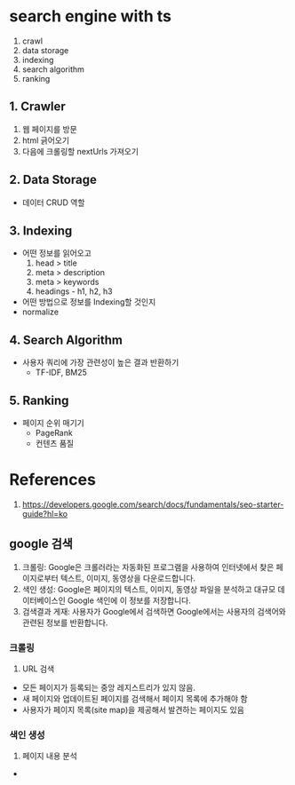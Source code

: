 # search engine with ts
1. crawl
2. data storage
3. indexing
4. search algorithm
5. ranking

## 1. Crawler
1. 웹 페이지를 방문
1. html 긁어오기
1. 다음에 크롤링할 nextUrls 가져오기

## 2. Data Storage
- 데이터 CRUD 역할

## 3. Indexing
- 어떤 정보를 읽어오고
  1. head > title
  1. meta > description
  1. meta > keywords
  1. headings - h1, h2, h3
- 어떤 방법으로 정보를 Indexing할 것인지
- normalize

## 4. Search Algorithm
- 사용자 쿼리에 가장 관련성이 높은 결과 반환하기
  - TF-IDF, BM25

## 5. Ranking
- 페이지 순위 매기기
  - PageRank
  - 컨텐츠 품질


# References
1. https://developers.google.com/search/docs/fundamentals/seo-starter-guide?hl=ko

## google 검색
1. 크롤링: Google은 크롤러라는 자동화된 프로그램을 사용하여 인터넷에서 찾은 페이지로부터 텍스트, 이미지, 동영상을 다운로드합니다.
1. 색인 생성: Google은 페이지의 텍스트, 이미지, 동영상 파일을 분석하고 대규모 데이터베이스인 Google 색인에 이 정보를 저장합니다.
1. 검색결과 게재: 사용자가 Google에서 검색하면 Google에서는 사용자의 검색어와 관련된 정보를 반환합니다.


### 크롤링
1. URL 검색
  - 모든 페이지가 등록되는 중앙 레지스트리가 있지 않음.
  - 새 페이지와 업데이트된 페이지를 검색해서 페이지 목록에 추가해야 함
  - 사용자가 페이지 목록(site map)을 제공해서 발견하는 페이지도 있음

### 색인 생성
1. 페이지 내용 분석
  -  <title> 요소 및 Alt 속성, 이미지, 동영상 등 텍스트 콘텐츠 및 핵심 콘텐츠 태그와 속성을 처리하고 분석
1. 클러스터링
  - 페이지가 인터넷에 있는 다른 페이지와 중복되는지 아니면 표준 페이지인지 판단
  - 먼저 인터넷에서 찾은 비슷한 콘텐츠의 페이지를 그룹으로 묶은 다음(클러스터링이라고도 함)한 다음 이 그룹을 가장 잘 대표하는 페이지를 선택
1. 표준 페이지와 그 콘텐츠에 관한 신호를 수집
  - 페이지의 언어, 콘텐츠가 속하는 국가, 페이지의 사용성


# Plan
- [x] Indexing 방식 리서치 (24/04/18)
  - 정보는 계속해서 추가하고,
  - index를 저장하는건 sqlite에 하자
    - bun은 자체 bun:sqlite가 있음
- 24/04/24
  - bun:sqlite 연결, indexed data 저장
    - DatabaseRepo class
      - 고수준 method 추가
    - [Q] Database에 어떻게 저장하는게 좋은건가?
      - DB Schema를 잘 짜는 법
      - Search Engine에서의 DB

# Study notes

## Bun - SQLite
1. Typescript - `using` keyword
  - TS 5.2 부터 생김. using 키워드를 사용하면 해당 객체는 해당 스코프에서만 생명 주기를 갖는다.
  - Symbol.dispose를 구현하면, 해당 스코프를 벗어날 때 원하는 작업을 호출할 수 있음.
  - 파일 connection, DB Connection을 관리하는데 매우 유용해짐
2. Serialize
  - 복잡한 데이터 구조들을 전송가능한 형태로 변환하는 과정
    - 네트워크, 파일 전송 과정에서 원하는 데이터를 유지하기 위해
      -> 데이터 일관성과 무결성
  - ex, 객체의 인스턴스를 JSON 형태로 변환
3. in-memory Database
  - 디스크에 데이터를 저장하지 않고, RAN 내에서 전체 데이터베이스를 운영하는 방식
  - 해당 프로그램과 생명 주기가 같아서, 프로그램이 종료되면 데이터베이스도 사라진다.
4. prepare